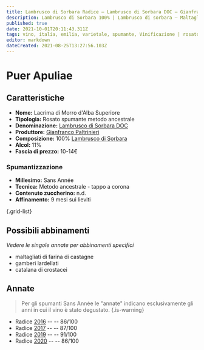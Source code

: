 ```yaml
---
title: Lambrusco di Sorbara Radice – Lambrusco di Sorbara DOC – Gianfranco Paltrinieri – Emilia (IT) – 10-14€ – 3★-5★
description: Lambrusco di Sorbara 100% | Lambrusco di sorbara – Maltagliati di farina di castagne – Gamberi lardellati – Catalana di crostacei
published: true
date: 2021-10-01T20:11:43.311Z
tags: vino, italia, emilia, varietale, spumante, Vinificazione | rosato, metodo ancestrale, lambrusco di sorbara, maltagliati di farina di castagne, gamberi lardellati, catalana di crostacei, Valutazioni | 5 stelle, Prezzi | 10-14€
editor: markdown
dateCreated: 2021-08-25T13:27:56.103Z
---
```


# Puer Apuliae

## Caratteristiche
- **Nome:** Lacrima di Morro d'Alba Superiore
- **Tipologia:** Rosato spumante metodo ancestrale
- **Denominazione:** [Lambrusco di Sorbara DOC](/denominazioni/Italia/Emilia/DOC/Lambrusco-di-Sorbara)
- **Produttore:** [Gianfranco Paltrinieri](/produttori/Italia/Emilia/Gianfranco-Paltrinieri) 
- **Composizione:** 100% [Lambrusco di Sorbara](/vitigni/Italia/bacca-nera/lambrusco-di-sorbara)
- **Alcol:** 11%
- **Fascia di prezzo:** 10-14€

### Spumantizzazione
- **Millesimo:** Sans Année
- **Tecnica:** Metodo ancestrale - tappo a corona
- **Contenuto zuccherino:** n.d.
- **Affinamento:** 9 mesi sui lieviti

{.grid-list}



## Possibili abbinamenti
*Vedere le singole annate per abbinamenti specifici*

- maltagliati di farina di castagne 
- gamberi lardellati 
- catalana di crostacei

## Annate
> Per gli spumanti Sans Année le "annate" indicano esclusivamente gli anni in cui il vino è stato degustato.
{.is-warning}

- Radice [2016](/vini/Italia/Emilia/Gianfranco-Paltrinieri/Lambrusco-di-Sorbara-Radice/2016) -- <span class="star-3"></span> -- 86/100
- Radice [2017](/vini/Italia/Emilia/Gianfranco-Paltrinieri/Lambrusco-di-Sorbara-Radice/2017) -- <span class="star-3"></span> -- 87/100
- Radice [2019](/vini/Italia/Emilia/Gianfranco-Paltrinieri/Lambrusco-di-Sorbara-Radice/2019) -- <span class="star-5"></span> -- 91/100
- Radice [2020](/vini/Italia/Emilia/Gianfranco-Paltrinieri/Lambrusco-di-Sorbara-Radice/2020) -- <span class="star-3"></span> -- 86/100

